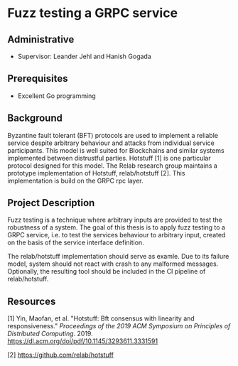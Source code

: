 # Fuzz testing a GRPC service

## Administrative

- Supervisor: Leander Jehl and Hanish Gogada

## Prerequisites

- Excellent Go programming

## Background

Byzantine fault tolerant (BFT) protocols are used to implement a reliable service despite arbitrary behaviour and attacks from individual service participants. This model is well suited for Blockchains and similar systems implemented between distrustful parties.
Hotstuff [1] is one particular protocol designed for this model.
The Relab research group maintains a prototype implementation of Hotstuff, relab/hotstuff [2]. 
This implementation is build on the GRPC rpc layer.

## Project Description

Fuzz testing is a technique where arbitrary inputs are provided to test the robustness of a system.
The goal of this thesis is to apply fuzz testing to a GRPC service, i.e. to test the services behaviour to arbitrary input, created on the basis of the service interface definition.

The relab/hotstuff implementation should serve as examle. Due to its failure model, system should not react with crash to any malformed messages.
Optionally, the resulting tool should be included in the CI pipeline of relab/hotstuff.

## Resources

[1] Yin, Maofan, et al. "Hotstuff: Bft consensus with linearity and responsiveness." *Proceedings of the 2019 ACM Symposium on Principles of Distributed Computing*. 2019. https://dl.acm.org/doi/pdf/10.1145/3293611.3331591

[2] https://github.com/relab/hotstuff
